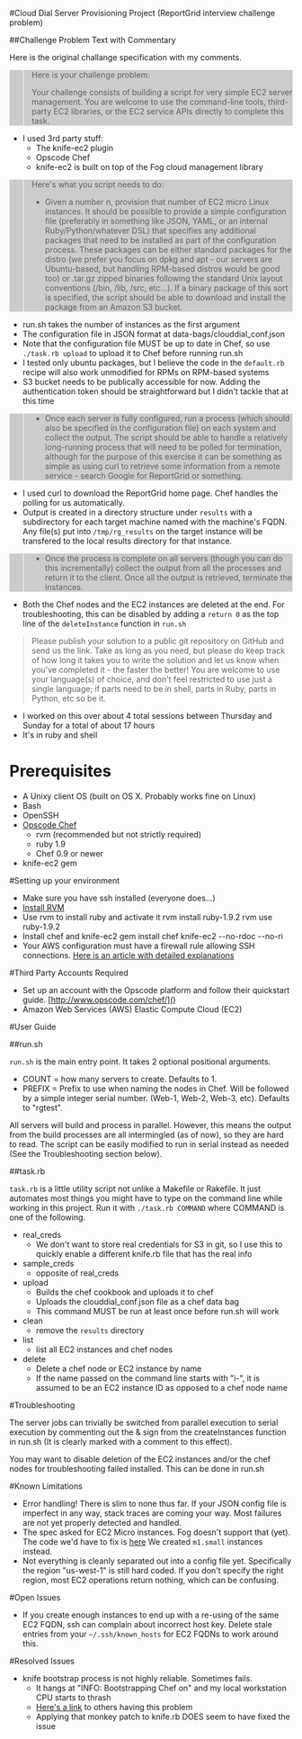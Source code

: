#Cloud Dial Server Provisioning Project
(ReportGrid interview challenge problem)

##Challenge Problem Text with Commentary

Here is the original challange specification with my comments.
<style type="text/css">
.quote {
  background-color: #CCC;
}
</style>

<div class="quote">

> Here is your challenge problem:
>
> Your challenge consists of building a script for very simple EC2 server
> management. You are welcome to use the command-line tools, 
> third-party EC2 libraries, or the EC2 service APIs directly to complete this
> task.
</div>

* I used 3rd party stuff:
    * The knife-ec2 plugin
    * Opscode Chef
    * knife-ec2 is built on top of the Fog cloud management library

<div class="quote">

> Here's what you script needs to do:
>
> * Given a number n, provision that number of EC2 micro Linux instances. It
> should be possible to provide a simple configuration file (preferably in
> something like JSON, YAML, or an internal Ruby/Python/whatever DSL) that 
> specifies any additional packages that need to be installed as part of the
> configuration process. These packages can be either standard packages
> for the distro (we prefer you focus on dpkg and apt - our servers are
> Ubuntu-based, but handling RPM-based distros would be good too) or .tar.gz 
> zipped binaries following the standard Unix layout conventions 
> (/bin, /lib, /src, etc...). If a binary package of this sort is specified,
> the script should be able to download and install the package from an Amazon
> S3 bucket.
</div>

* run.sh takes the number of instances as the first argument
* The configuration file in JSON format at data-bags/clouddial_conf.json
* Note that the configuration file MUST be up to date in Chef, so use `./task.rb
  upload` to upload it to Chef before running run.sh
* I tested only ubuntu packages, but I believe the code in the `default.rb`
  recipe will also work unmodified for RPMs on RPM-based systems
* S3 bucket needs to be publically accessible for now.  Adding the
  authentication token should
  be straightforward but I didn't tackle that at this time

<div class="quote">

> * Once each server is fully configured, run a process (which should also be
>  specified in the configuration file) on each system and collect the output.
> The script should be able to handle a relatively long-running process that will
> need to be polled for termination, although for the purpose of this exercise it
> can be something as simple as using curl to retrieve some information from a
>remote service - search Google for ReportGrid or something.
</div>

* I used curl to download the ReportGrid home page.  Chef handles the polling
  for us automatically.
* Output is created in a directory structure under `results` with a subdirectory
  for each target machine named with the machine's FQDN.  Any file(s) put into
`/tmp/rg_results` on the target instance will be transfered to the local results
directory for that instance.

<div class="quote">

>* Once the process is complete on all servers (though you can do this
>  incrementally) collect the output from all the processes and return it to the
>client. Once all the output is retrieved, terminate the instances.
</div>

* Both the Chef nodes and the EC2 instances are deleted at the end. For
  troubleshooting, this can be disabled by adding a `return 0` as the top line
of the `deleteInstance` function in `run.sh`

> Please publish your solution to a public git repository on GitHub and send us
> the link. Take as long as you need, but please do keep track of how long it
> takes you to write the solution and let us know when you've completed it - the
> faster the better! You are welcome to use your language(s) of choice, and don't
> feel restricted to use just a single language; if parts need to be in shell,
> parts in Ruby, parts in Python, etc so be it.
</div>

* I worked on this over about 4 total sessions between Thursday and Sunday for a
  total of about 17 hours
* It's in ruby and shell



# Prerequisites
* A Unixy client OS (built on OS X. Probably works fine on Linux)
* Bash
* OpenSSH
* [Opscode Chef](http://wiki.opscode.com/display/chef/Support)
    * rvm (recommended but not strictly required)
    * ruby 1.9
    * Chef 0.9 or newer
* knife-ec2 gem

#Setting up your environment
* Make sure you have ssh installed (everyone does...)
* [Install RVM](http://beginrescueend.com/rvm/install/)
* Use rvm to install ruby and activate it
    rvm install ruby-1.9.2
    rvm use ruby-1.9.2
* Install chef and knife-ec2
    gem install chef knife-ec2 --no-rdoc --no-ri
* Your AWS configuration must have a firewall rule allowing SSH
  connections. [Here is an article with detailed explanations](http://www.agileweboperations.com/amazon-ec2-instances-with-opscode-chef-using-knife)

#Third Party Accounts Required
* Set up an account with the Opscode platform and follow their
  quickstart guide. [http://www.opscode.com/chef/]()
* Amazon Web Services (AWS) Elastic Compute Cloud (EC2)

#User Guide

##run.sh

`run.sh` is the main entry point.  It takes 2 optional positional
arguments.

* COUNT = how many servers to create. Defaults to 1.
* PREFIX = Prefix to use when naming the nodes in Chef. Will be followed
  by a simple integer serial number. (Web-1, Web-2, Web-3, etc).
Defaults to "rgtest".

All servers will build and process in parallel.  However, this means the
output from the build processes are all intermingled (as of now), so
they are hard to read.  The script can be easily modified to run in
serial instead as needed (See the Troubleshooting section below).

##task.rb

`task.rb` is a little utility script not unlike a Makefile or Rakefile.  It just
automates most things you might have to type on the command line while working
in this project. Run it with `./task.rb COMMAND` where COMMAND is one of the
following.

* real_creds
    * We don't want to store real credentials for S3 in git, so I use this to
      quickly enable a different knife.rb file that has the real info
* sample_creds
    * opposite of real_creds
* upload
    * Builds the chef cookbook and uploads it to chef
    * Uploads the clouddial_conf.json file as a chef data bag
    * This command MUST be run at least once before run.sh will work
* clean
    * remove the `results` directory
* list
    * list all EC2 instances and chef nodes
* delete
   * Delete a chef node or EC2 instance by name
   * If the name passed on the command line starts with "i-", it is assumed to
     be an EC2 instance ID as opposed to a chef node name

#Troubleshooting

The server jobs can trivially be switched from parallel execution to
serial execution by commenting out the & sign from the createInstances
function in run.sh (It is clearly marked with a comment to this effect).

You may want to disable deletion of the EC2 instances and/or the chef nodes for
troubleshooting failed installed.  This can be done in run.sh

#Known Limitations
* Error handling! There is slim to none thus far.  If your JSON config
  file is imperfect in any way, stack traces are coming your way. Most failures
are not yet properly detected and handled.
* The spec asked for EC2 Micro instances. Fog doesn't support that
  (yet).  The code we'd have to fix is
[here](https://github.com/geemus/fog/blob/b1655ab847c2a822c35198c496affed30f78a71a/lib/fog/aws/models/ec2/flavors.rb)
We created `m1.small` instances instead.
* Not everything is cleanly separated out into a config file yet.
  Specifically the region "us-west-1" is still hard coded.  If you don't
specify the right region, most EC2 operations return nothing, which can
be confusing.

#Open Issues
* If you create enough instances to end up with a re-using of the same EC2 FQDN, ssh
  can complain about incorrect host key.  Delete stale entries from your
`~/.ssh/known_hosts` for EC2 FQDNs to work around this.

#Resolved Issues
* knife bootstrap process is not highly reliable.  Sometimes fails.
    * It hangs at "INFO: Bootstrapping Chef on" and my local workstation
      CPU starts to thrash
    * [Here's a
      link](http://help.opscode.com/discussions/problems/233-ec2-instances-sometimes-do-not-bootstrap-with-knife-due-to-authentication-failure)
to others having this problem
    * Applying that monkey patch to knife.rb DOES seem to have fixed the
      issue
